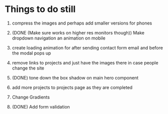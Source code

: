 # Things to do still

1. compress the images and perhaps add smaller versions for phones

2. (DONE (Make sure works on higher res monitors though)) Make dropdown navigation an animation on mobile

3. create loading animation for after sending contact form email and before the modal pops up

4. remove links to projects and just have the images there in case people change the site

5. (DONE) tone down the box shadow on main hero component

6. add more projects to projects page as they are completed

7. Change Gradients

8. (DONE) Add form validation
